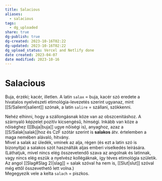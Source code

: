 ```yaml
---
title: Salacious
aliases:
  - salacious
tags:
  - dg_uploaded
share: true
dg-publish: true
dg-created: 2023-10-16T02:22
dg-updated: 2023-10-16T02:22
dg_upload_status: Vercel and Netlify done
date created: 2023-04-07
date modified: 2023-10-16
---
```


# Salacious

Buja, érzéki; kacér, illetlen. A latin `salax` = buja, kacér szó eredete a hivatalos nyelvészeti etimológia-levezetés szerint ugyanaz, mint [[S/Salient\|salient]] szónak, a latin `salire` = szállani, szökkenni.  

Nehéz elhinni, hogy a szállongásnak köze van az obszcenitáshoz. A szárnyaló képzelet pozitív kicsengésű, hímségi. Inkább van köze a nőiséghez ([[Buja\|buja]] ugye nőiségi is), anyaghoz, azaz a [[S/Salak\|salak]]hoz és CzF szótár szerint is **salakos** átv. értelemben a maga nemében alávaló, hitvány.  
Mivel a salak az üledék, vminek az alja, régen (és ezt a latin szó is bizonyítja) a salakos szót használták aljas emberi viselkedés leírására.  
(Láthatjuk, mivel nincs elég összevetendő szava az angolnak és latinnak, vagy nincs elég eszük a nyelvész kollégáknak, így téves etimológia születik. Az angol [[Slag#Slag 2)\|slag]] = salak szóval ha nem is, [[Slut\|slut]] szóval még ettől összevethető lett volna.)  
Megegyezik vele a kelta `salach` = piszkos.  